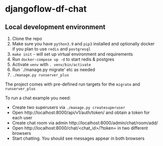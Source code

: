 # djangoflow-df-chat


## Local development environment

1. Clone the repo
2. Make sure you have `python3.9` and `pip3` installed and optionally docker if you plan to use `redis` and `postgresql`
3. `make init` - will set up virtual environment and requirements
4. Run `docker-compose up -d` to start redis & postgres
5. Activate `venv` with `. venv/bin/activate`
6. Run `./manage.py migrate' etc as needed
7. `./manage.py runserver_plus`

The project comes with pre-defined run targets for the `migrate` and `runserver_plus`

To run a chat example you need:

- Create two superusers via `./manage.py createsuperuser`
- Open http://localhost:8000/api/v1/auth/token/ and obtain a token for each user
- Create chat room via admin http://localhost:8000/admin/chat/room/add/
- Open http://localhost:8000/chat/<chat_id>/?token=<token> in two different browsers
- Start chatting. You should see messages appear in both browsers
